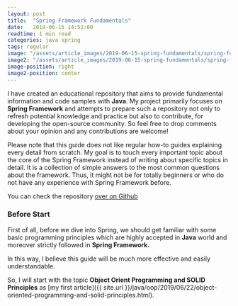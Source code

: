 ```yaml
---
layout: post
title:  "Spring Framework Fundamentals"
date:   2019-06-15 14:52:00
readtime: 1 min read
categories: java spring
tags: regular
image: "/assets/article_images/2019-06-15-spring-fundamentals/spring-fundamentals.png"
image2: "/assets/article_images/2019-06-15-spring-fundamentals/spring-fundamentals-mobile.png"
image-position: right
image2-position: center
---
```

I have created an educational repository that aims to provide fundamental information and code samples with **Java**. My project primarily focuses on **Spring Framework** and attempts to prepare such a repository not only to refresh potential knowledge and practice but also to contribute, for developing the open-source community. So feel free to drop comments about your opinion and any contributions are welcome!

Please note that this guide does not like regular how-to guides explaining every detail from scratch. My goal is to touch every important topic about the core of the Spring Framework instead of writing about specific topics in detail. It is a collection of simple answers to the most common questions about the framework. Thus, it might not be for totally beginners or who do not have any experience with Spring Framework before.

You can check the repository [over on Github](https://github.com/yavuztas/java-spring-fundamentals)

### Before Start
First of all, before we dive into Spring, we should get familiar with some basic programming principles which are highly accepted in **Java** world and moreover strictly followed in **Spring Framework.**

In this way, I believe this guide will be much more effective and easily understandable.

So, I will start with the topic **Object Orient Programming and SOLID Principles** as [my first article]({{ site.url }}/java/oop/2019/06/22/object-oriented-programming-and-solid-principles.html).

